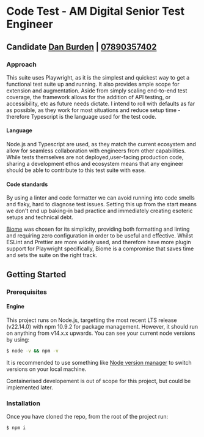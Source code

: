 # Code Test - AM Digital Senior Test Engineer
## Candidate [Dan Burden](mailto:dan.burden@proton.me) | [07890357402](tel:07890357402)

### Approach
This suite uses Playwright, as it is the simplest and quickest way to get a functional test suite up and running. It also provides ample scope for extension and augmentation. Aside from simply scaling end-to-end test coverage, the framework allows for the addition of API testing, or accessibility, etc as future needs dictate. I intend to roll with defaults as far as possible, as they work for most situations and reduce setup time - therefore Typescript is the language used for the test code. 

#### Language
Node.js and Typescript are used, as they match the current ecosystem and allow for seamless collaboration with engineers from other capabilities. While tests themselves are not deployed,user-facing production code, sharing a development ethos and ecosystem means that any engineer should be able to contribute to this test suite with ease.

#### Code standards
By using a linter and code formatter we can avoid running into code smells and flaky, hard to diagnose test issues. Setting this up from the start means we don't end up baking-in bad practice and immediately creating esoteric setups and technical debt.

[Biome](https://biomejs.dev/) was chosen for its simplicity, providing both formatting and linting and requiring zero configuration in order to be useful and effective. Whilst ESLint and Prettier are more widely used, and therefore have more plugin support for Playwright specifically, Biome is a compromise that saves time and sets the suite on the right track.

## Getting Started
### Prerequisites
#### Engine
This project runs on Node.js, targetting the most recent LTS release (v22.14.0) with npm 10.9.2 for package management. However, it should run on anything from v14.x.x upwards.
You can see your current node versions by using:
```bash
$ node -v && npm -v
```

It is recommended to use something like [Node version manager](https://github.com/nvm-sh/nvm) to switch versions on your local machine.

Containerised developement is out of scope for this project, but could be implemented later. 

### Installation
Once you have cloned the repo, from the root of the project run:
```bash
$ npm i
```